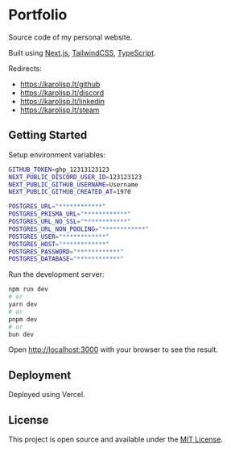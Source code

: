 # Portfolio

Source code of my personal website.

Built using [Next.js](https://nextjs.org/), [TailwindCSS](https://tailwindcss.com/), [TypeScript](https://www.typescriptlang.org/).

Redirects:

- https://karolisp.lt/github
- https://karolisp.lt/discord
- https://karolisp.lt/linkedin
- https://karolisp.lt/steam

## Getting Started

Setup environment variables:

```bash
GITHUB_TOKEN=ghp_12313123123
NEXT_PUBLIC_DISCORD_USER_ID=123123123
NEXT_PUBLIC_GITHUB_USERNAME=Username
NEXT_PUBLIC_GITHUB_CREATED_AT=1970

POSTGRES_URL="************"
POSTGRES_PRISMA_URL="************"
POSTGRES_URL_NO_SSL="************"
POSTGRES_URL_NON_POOLING="************"
POSTGRES_USER="************"
POSTGRES_HOST="************"
POSTGRES_PASSWORD="************"
POSTGRES_DATABASE="************"
```

Run the development server:

```bash
npm run dev
# or
yarn dev
# or
pnpm dev
# or
bun dev
```

Open [http://localhost:3000](http://localhost:3000) with your browser to see the result.

## Deployment

Deployed using Vercel.

## License

This project is open source and available under the [MIT License](LICENSE).
